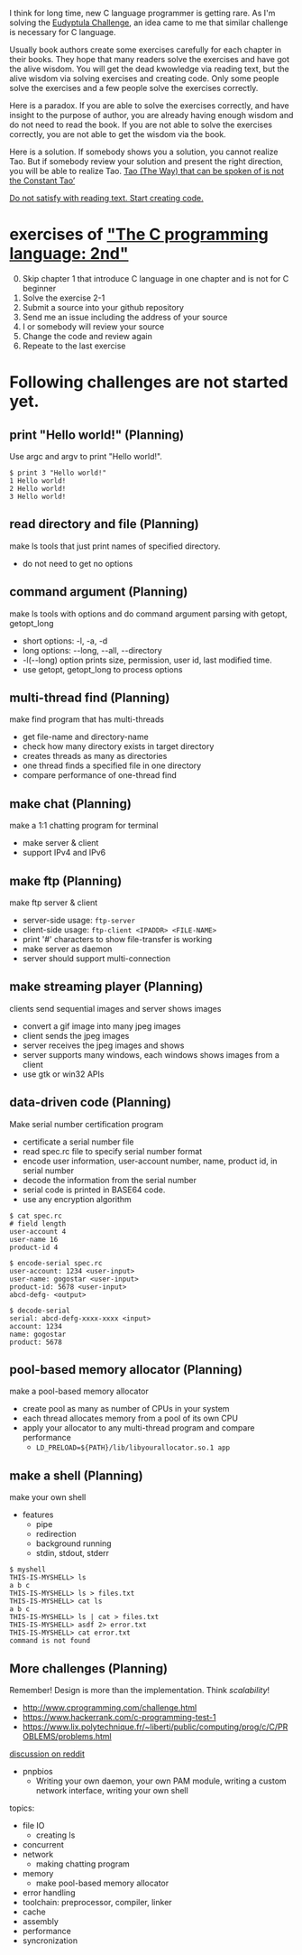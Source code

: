 I think for long time, new C language programmer is getting rare.
As I'm solving the [Eudyptula Challenge](http://eudyptula-challenge.org/), an idea came to me that similar challenge is necessary for C language.

Usually book authors create some exercises carefully for each chapter in their books.
They hope that many readers solve the exercises and have got the alive wisdom.
You will get the dead kwowledge via reading text, but the alive wisdom via solving exercises and creating code.
Only some people solve the exercises and a few people solve the exercises correctly.

Here is a paradox.
If you are able to solve the exercises correctly, and have insight to the purpose of author, you are already having enough wisdom and do not need to read the book.
If you are not able to solve the exercises correctly, you are not able to get the wisdom via the book.

Here is a solution.
If somebody shows you a solution, you cannot realize Tao.
But if somebody review your solution and present the right direction, you will be able to realize Tao.
[Tao (The Way) that can be spoken of is not the Constant Tao’](https://en.wikipedia.org/wiki/Tao_Te_Ching)

[Do not satisfy with reading text. Start creating code.](http://www.taoism.net/living/2007/200701.htm)

# exercises of ["The C programming language: 2nd"](https://www.amazon.com/Programming-Language-Brian-W-Kernighan/dp/0131103628/ref=pd_sbs_14_t_0?_encoding=UTF8&psc=1&refRID=60R1D2CHBA8DHYT6JNMN)

0. Skip chapter 1 that introduce C language in one chapter and is not for C beginner
1. Solve the exercise 2-1
2. Submit a source into your github repository
3. Send me an issue including the address of your source
4. I or somebody will review your source
5. Change the code and review again
6. Repeate to the last exercise

# Following challenges are not started yet.

## print "Hello world!" (Planning)

Use argc and argv to print "Hello world!".

```
$ print 3 "Hello world!"
1 Hello world!
2 Hello world!
3 Hello world!
```

## read directory and file (Planning)

make ls tools that just print names of specified directory.
* do not need to get no options

## command argument (Planning)

make ls tools with options and do command argument parsing with getopt, getopt_long
* short options: -l, -a, -d
* long options: --long, --all, --directory
* -l(--long) option prints size, permission, user id, last modified time.
* use getopt, getopt_long to process options

## multi-thread find (Planning)

make find program that has multi-threads
* get file-name and directory-name
* check how many directory exists in target directory
* creates threads as many as directories
* one thread finds a specified file in one directory
* compare performance of one-thread find

## make chat (Planning)

make a 1:1 chatting program for terminal
* make server & client
* support IPv4 and IPv6

## make ftp (Planning)

make ftp server & client
* server-side usage: ``ftp-server``
* client-side usage: ``ftp-client <IPADDR> <FILE-NAME>``
* print '#' characters to show file-transfer is working
* make server as daemon
* server should support multi-connection

## make streaming player (Planning)

clients send sequential images and server shows images
* convert a gif image into many jpeg images
* client sends the jpeg images
* server receives the jpeg images and shows
* server supports many windows, each windows shows images from a client
* use gtk or win32 APIs

## data-driven code (Planning)

Make serial number certification program
* certificate a serial number file
* read spec.rc file to specify serial number format
* encode user information, user-account number, name, product id, in serial number
* decode the information from the serial number
* serial code is printed in BASE64 code.
* use any encryption algorithm

```
$ cat spec.rc
# field length
user-account 4
user-name 16
product-id 4

$ encode-serial spec.rc
user-account: 1234 <user-input>
user-name: gogostar <user-input>
product-id: 5678 <user-input>
abcd-defg- <output>

$ decode-serial
serial: abcd-defg-xxxx-xxxx <input>
account: 1234
name: gogostar
product: 5678
```

## pool-based memory allocator (Planning)

make a pool-based memory allocator
* create pool as many as number of CPUs in your system
* each thread allocates memory from a pool of its own CPU
* apply your allocator to any multi-thread program and compare performance
  * ``LD_PRELOAD=${PATH}/lib/libyourallocator.so.1 app``

## make a shell (Planning)

make your own shell
* features
  * pipe
  * redirection
  * background running
  * stdin, stdout, stderr
```
$ myshell
THIS-IS-MYSHELL> ls
a b c
THIS-IS-MYSHELL> ls > files.txt
THIS-IS-MYSHELL> cat ls
a b c
THIS-IS-MYSHELL> ls | cat > files.txt
THIS-IS-MYSHELL> asdf 2> error.txt
THIS-IS-MYSHELL> cat error.txt
command is not found
```

## More challenges (Planning)

Remember! Design is more than the implementation. Think *scalability*!
* http://www.cprogramming.com/challenge.html
* https://www.hackerrank.com/c-programming-test-1
* https://www.lix.polytechnique.fr/~liberti/public/computing/prog/c/C/PROBLEMS/problems.html

[discussion on reddit](https://www.reddit.com/r/linuxdev/comments/5r8k6g/new_service_like_the_eudyptula_challenge/)
* pnpbios
  * Writing your own daemon, your own PAM module, writing a custom network interface, writing your own shell

topics:
* file IO
  * creating ls
* concurrent
* network
  * making chatting program
* memory
  * make pool-based memory allocator
* error handling
* toolchain: preprocessor, compiler, linker
* cache
* assembly
* performance
* syncronization
